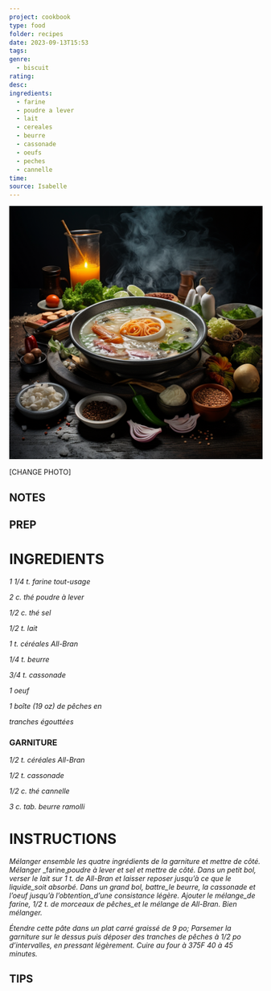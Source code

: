 ```yaml
---
project: cookbook
type: food
folder: recipes
date: 2023-09-13T15:53
tags: 
genre:
  - biscuit
rating: 
desc: 
ingredients:
  - farine
  - poudre a lever
  - lait
  - cereales
  - beurre
  - cassonade
  - oeufs
  - peches
  - cannelle
time: 
source: Isabelle
---
```


![IMAGE](_default.png)


[CHANGE PHOTO]


## NOTES




## PREP


# INGREDIENTS

_1 1/4 t. farine tout-usage_

_2 c. thé poudre à lever_

_1/2 c. thé sel_

_1/2 t. lait_

_1 t. céréales All-Bran_

_1/4 t. beurre_

_3/4 t. cassonade_

_1 oeuf_

_1 boîte (19 oz) de pêches en_

_tranches égouttées_


### GARNITURE

_1/2 t. céréales All-Bran_

_1/2 t. cassonade_

_1/2 c. thé cannelle_

_3 c. tab. beurre ramolli_




# INSTRUCTIONS

_Mélanger ensemble les quatre ingrédients_
_de la garniture et mettre de côté. Mélanger_
_farine,_poudre à lever et sel et mettre de_
_côté. Dans un petit bol, verser le lait sur 1_
_t. de All-Bran et laisser reposer jusqu’à ce_
_que le liquide_soit absorbé. Dans un grand bol,_
_battre_le beurre, la cassonade et l’oeuf jusqu’à_
_l’obtention_d’une consistance légère. Ajouter_
_le mélange_de farine, 1/2 t. de morceaux_
_de pêches_et le mélange de All-Bran. Bien_
_mélanger._

_Étendre cette pâte dans un plat carré graissé_
_de 9 po; Parsemer la garniture sur le dessus_
_puis déposer des tranches de pêches à 1/2_
_po d’intervalles, en pressant légèrement._
_Cuire au four à 375F 40 à 45 minutes._




## TIPS



